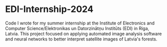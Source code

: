 # EDI-Internship-2024
Code I wrote for my summer internship at the Institute of Electronics and Computer Science/Elektronikas un Datorzinātņu Institūts (EDI) in Riga, Latvia. This project focused on applying automated image analysis software and neural networks to better interpret satellite images of Latvia's forests.
